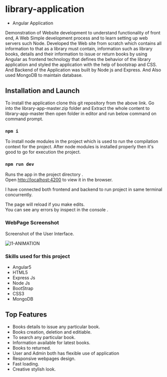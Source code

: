 # library-application
* Angular Application

Demonstration of Website development to understand functionality of front end, A Web Simple development process and to learn setting up web servers such Node. Developed the Web site from scratch which contains all information to that as a library must contain, information such as library books, details and their information to issue or return books by using Angular as frontend  technology that defines the behavior of the library application and styled the application with the help of bootstrap and CSS. And Backend of the Application was built by Node js and Express. And Also used MongoDB to maintain database.

## Installation and Launch

To install the application clone this git repository from the above link.
Go into the library-app-master.zip folder and Extract the whole content to library-app-master then open folder in editor and run below command on command prompt.

### `npm i`

To install node modules in the project which is used to run the compilation context for the project. After node modules is installed properly then it's good to go for execution the project.

### `npm run dev`

Runs the app in the project directory .<br />
Open [http://localhost:4200](http://localhost:4200) to view it in the browser.

I have connected both frontend and backend to run project in same terminal concurrently.

The page will reload if you make edits.<br />
You can see any errors by inspect in the console .

### WebPage Screenshot
Screenshot of the User Interface.


![l1-ANIMATION](https://user-images.githubusercontent.com/52202834/91639708-25b56580-ea36-11ea-8a6d-a210e93ff0ff.gif)

### Skills used for this project

* Angular5
* HTML5
* Express Js
* Node Js
* BootStrap
* CSS3
* MongoDB

## Top Features
* Books details to issue any particular book.
* Books creation, deletion and editiable.
* To search any particular book.
* Information available for latest books.
* Books to returned.
* User and Admin both has flexible use of application
* Responsive webpages design.        
* Fast loading.
* Creative stylish look.
